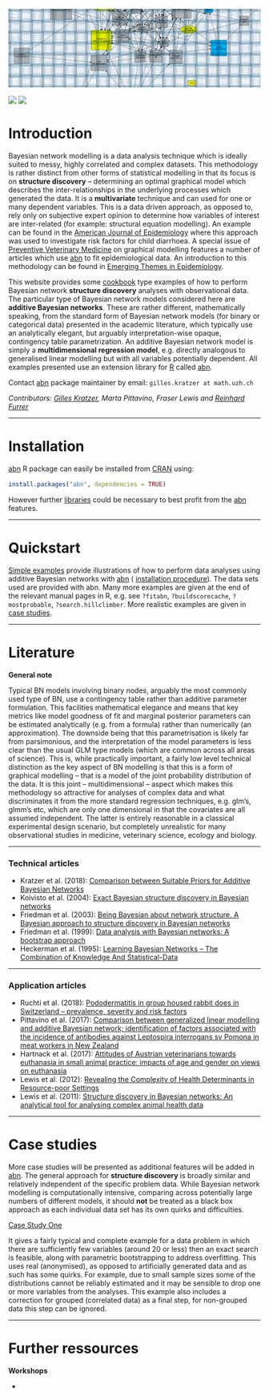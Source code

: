 ![](Material/Image/cropped-web_image.jpg)

[![](https://cranlogs.r-pkg.org/badges/abn)](https://cran.rstudio.com/web/packages/abn/index.html) [![](http://www.r-pkg.org/badges/version-last-release/abn)](http://www.r-pkg.org/badges/version-last-release/abn/index.html)

# Introduction

Bayesian network modelling is a data analysis technique which is ideally suited to messy, highly correlated and complex datasets. This methodology is rather distinct from other forms of statistical modelling in that its focus is on **structure discovery** – determining an optimal graphical model which describes the inter-relationships in the underlying processes which generated the data. It is a **multivariate** technique and can used for one or many dependent variables. This is a data driven approach, as opposed to, rely only on subjective expert opinion to determine how variables of interest are inter-related (for example: structural equation modelling). An example can be found in the [American Journal of Epidemiology](http://aje.oxfordjournals.org/content/176/11/1051.abstract) where this approach was used to investigate risk factors for child diarrhoea. A special issue of [Preventive Veterinary Medicine](http://www.sciencedirect.com/science/journal/01675877/110/1) on graphical modelling features a number of articles which use [abn](https://CRAN.R-project.org/package=abn) to fit epidemiological data. An introduction to this methodology can be found in [Emerging Themes in Epidemiology](http://www.ete-online.com/content/10/1/4).

This website provides some [cookbook](#quickstart) type examples of how to perform Bayesian network **structure discovery** analyses with observational data. The particular type of Bayesian network models considered here are **additive Bayesian networks**. These are rather different, mathematically speaking, from the standard form of Bayesian network models (for binary or categorical data) presented in the academic literature, which typically use an analytically elegant, but arguably interpretation-wise opaque, contingency table parametrization. An additive Bayesian network model is simply a **multidimensional regression model**, e.g. directly analogous to generalised linear modelling but with all variables potentially dependent. All examples presented use an extension library for [R](http://www.r-project.org/) called [abn](https://CRAN.R-project.org/package=abn).

Contact [abn](https://CRAN.R-project.org/package=abn) package maintainer by email: `gilles.kratzer at math.uzh.ch`

*Contributors:*
*[Gilles Kratzer](https://gilleskratzer.netlify.com/), Marta Pittavino, Fraser Lewis and [Reinhard Furrer](https://user.math.uzh.ch/furrer/)*

***

# Installation

[abn](https://CRAN.R-project.org/package=abn) R package can easily be installed from [CRAN](https://CRAN.R-project.org/package=abn) using:

```r
install.packages("abn", dependencies = TRUE)
```

However further [libraries](getting_started.md) could be necessary to best profit from the [abn](https://CRAN.R-project.org/package=abn) features.

***

# Quickstart

[Simple examples](quickstart_examples.md) provide illustrations of how to perform data analyses using additive Bayesian networks with [abn](https://CRAN.R-project.org/package=abn) ( [installation procedure](getting_started.md)). The data sets used are provided with abn. Many more examples are given at the end of the relevant manual pages in R, e.g. see `?fitabn`, `?buildscorecache`, `?mostprobable`, `?search.hillclimber`. More realistic examples are given in [case studies](#case_studies).

***

# Literature

**General note**

Typical BN models involving binary nodes, arguably the most commonly used type of BN, use a contingency table rather than additive parameter formulation. This facilities mathematical elegance and means that key metrics like model goodness of fit and marginal posterior parameters can be estimated analytically (e.g. from a formula) rather than numerically (an approximation). The downside being that this parametrisation is likely far from parsimonious, and the interpretation of the model parameters is less clear than the usual GLM type models (which are common across all areas of science). This is, while practically important, a fairly low level technical distinction as the key aspect of BN modelling is that this is a form of graphical modelling – that is a model of the joint probability distribution of the data. It is this joint – multidimensional – aspect which makes this methodology so attractive for analyses of complex data and what discriminates it from the more standard regression techniques, e.g. glm’s, glmm’s etc, which are only one dimensional in that the covariates are all assumed independent. The latter is entirely reasonable in a classical experimental design scenario, but completely unrealistic for many observational studies in medicine, veterinary science, ecology and biology.

***

### Technical articles

- Kratzer et al. (2018): [Comparison between Suitable Priors for Additive Bayesian Networks](https://arxiv.org/pdf/1809.06636)
- Koivisto et al. (2004): [Exact Bayesian structure discovery in Bayesian networks](https://static.aminer.org/pdf/PDF/000/984/996/exact_bayesian_structure_discovery_in_bayesian_networks.pdf)
- Friedman et al. (2003): [Being Bayesian about network structure. A Bayesian approach to structure discovery in Bayesian networks](http://web.cs.iastate.edu/~jtian/cs673/cs673_spring05/references/Friedman-Koller-2003.pdf)
- Friedman et al. (1999): [Data analysis with Bayesian networks: A bootstrap approach](http://scholar.google.com/scholar_url?hl=en&q=http://w3.cs.huji.ac.il/~nir/Papers/FGW2.pdf&sa=X&scisig=AAGBfm3-UgXALoAdzzXG_hPQAzhuMvYaiQ&oi=scholarr)
- Heckerman et al. (1995): [Learning Bayesian Networks – The Combination of Knowledge And Statistical-Data](http://maxchickering.com/publications/ml95.pdf)

***

### Application articles

- Ruchti et al. (2018): [Pododermatitis in group housed rabbit does in Switzerland – prevalence, severity and risk factors](https://www.sciencedirect.com/science/article/pii/S0167587718300813?via%3Dihub)
- Pittavino et al. (2017): [Comparison between generalized linear modelling and additive Bayesian network; identification of factors associated with the incidence of antibodies against Leptospira interrogans sv Pomona in meat workers in New Zealand](https://www.sciencedirect.com/science/article/pii/S0001706X16308828?via%3Dihub)
- Hartnack et al. (2017): [Attitudes of Austrian veterinarians towards euthanasia in small animal practice: impacts of age and gender on views on euthanasia](http://download.springer.com/static/pdf/949/art%253A10.1186%252Fs12917-016-0649-0.pdf?originUrl=http%3A%2F%2Fbmcvetres.biomedcentral.com%2Farticle%2F10.1186%2Fs12917-016-0649-0&token2=exp=1455044551~acl=%2Fstatic%2Fpdf%2F949%2Fart%25253A10.1186%25252Fs12917-016-0649-0.pdf*~hmac=e04039a7400eefea35dc05635bccae1688e549b8b0eb36edc0b8fd72caba73fc)
- Lewis et al. (2012): [Revealing the Complexity of Health Determinants in Resource-poor Settings](http://aje.oxfordjournals.org/content/176/11/1051.full.pdf?keytype=ref&ijkey=zCJD2Zt88XaDYyY)
- Lewis et al. (2011): [Structure discovery in Bayesian networks: An analytical tool for analysing complex animal health data](http://pdn.sciencedirect.com/science?_ob=MiamiImageURL&_cid=271186&_user=4429&_pii=S0167587711000341&_check=y&_origin=browseVolIssue&_zone=rslt_list_item&_coverDate=2011-06-15&wchp=dGLbVlS-zSkWb&md5=29522e1462a0ac05fe07c787a4cd3d0a&pid=1-s2.0-S0167587711000341-main.pdf)

***

# Case studies

More case studies will be presented as additional features will be added in [abn](https://CRAN.R-project.org/package=abn). The general approach for **structure discovery** is broadly similar and relatively independent of the specific problem data. While Bayesian network modelling is computationally intensive, comparing across potentially large numbers of different models, it should **not** be treated as a black box approach as each individual data set has its own quirks and difficulties.

[Case Study One](case_study_one.md)

It gives a fairly typical and complete example for a data problem in which there are sufficiently few variables (around 20 or less) then an exact search is feasible, along with parametric bootstrapping to address overfitting. This uses real (anonymised), as opposed to artificially generated data and as such has some quirks. For example, due to small sample sizes some of the distributions cannot be reliably estimated and it may be sensible to drop one or more variables from the analyses. This example also includes a correction for grouped (correlated data) as a final step, for non-grouped data this step can be ignored.


***

# Further ressources

**Workshops**

- 
